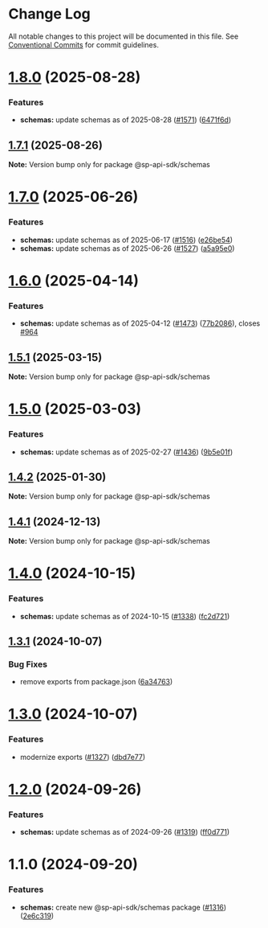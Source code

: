 # Change Log

All notable changes to this project will be documented in this file.
See [Conventional Commits](https://conventionalcommits.org) for commit guidelines.

# [1.8.0](https://github.com/bizon/selling-partner-api-sdk/compare/@sp-api-sdk/schemas@1.7.1...@sp-api-sdk/schemas@1.8.0) (2025-08-28)

### Features

* **schemas:** update schemas as of 2025-08-28 ([#1571](https://github.com/bizon/selling-partner-api-sdk/issues/1571)) ([6471f6d](https://github.com/bizon/selling-partner-api-sdk/commit/6471f6ddce00da015a5aa2da30de583c88dcf9e3))

## [1.7.1](https://github.com/bizon/selling-partner-api-sdk/compare/@sp-api-sdk/schemas@1.7.0...@sp-api-sdk/schemas@1.7.1) (2025-08-26)

**Note:** Version bump only for package @sp-api-sdk/schemas

# [1.7.0](https://github.com/bizon/selling-partner-api-sdk/compare/@sp-api-sdk/schemas@1.6.0...@sp-api-sdk/schemas@1.7.0) (2025-06-26)

### Features

* **schemas:** update schemas as of 2025-06-17 ([#1516](https://github.com/bizon/selling-partner-api-sdk/issues/1516)) ([e26be54](https://github.com/bizon/selling-partner-api-sdk/commit/e26be54193ae85e7635dcd58f488ba45de1e95c5))
* **schemas:** update schemas as of 2025-06-26 ([#1527](https://github.com/bizon/selling-partner-api-sdk/issues/1527)) ([a5a95e0](https://github.com/bizon/selling-partner-api-sdk/commit/a5a95e0f6a38939db423fff3a6e8e15d28cb473a))

# [1.6.0](https://github.com/bizon/selling-partner-api-sdk/compare/@sp-api-sdk/schemas@1.5.1...@sp-api-sdk/schemas@1.6.0) (2025-04-14)

### Features

* **schemas:** update schemas as of 2025-04-12 ([#1473](https://github.com/bizon/selling-partner-api-sdk/issues/1473)) ([77b2086](https://github.com/bizon/selling-partner-api-sdk/commit/77b208661962e54583881ed47ce4900d779b383b)), closes [#964](https://github.com/bizon/selling-partner-api-sdk/issues/964)

## [1.5.1](https://github.com/bizon/selling-partner-api-sdk/compare/@sp-api-sdk/schemas@1.5.0...@sp-api-sdk/schemas@1.5.1) (2025-03-15)

**Note:** Version bump only for package @sp-api-sdk/schemas

# [1.5.0](https://github.com/bizon/selling-partner-api-sdk/compare/@sp-api-sdk/schemas@1.4.2...@sp-api-sdk/schemas@1.5.0) (2025-03-03)

### Features

* **schemas:** update schemas as of 2025-02-27 ([#1436](https://github.com/bizon/selling-partner-api-sdk/issues/1436)) ([9b5e01f](https://github.com/bizon/selling-partner-api-sdk/commit/9b5e01fce657e59b22e093ce1c8a6ed7d65f3f4e))

## [1.4.2](https://github.com/bizon/selling-partner-api-sdk/compare/@sp-api-sdk/schemas@1.4.1...@sp-api-sdk/schemas@1.4.2) (2025-01-30)

**Note:** Version bump only for package @sp-api-sdk/schemas

## [1.4.1](https://github.com/bizon/selling-partner-api-sdk/compare/@sp-api-sdk/schemas@1.4.0...@sp-api-sdk/schemas@1.4.1) (2024-12-13)

**Note:** Version bump only for package @sp-api-sdk/schemas

# [1.4.0](https://github.com/bizon/selling-partner-api-sdk/compare/@sp-api-sdk/schemas@1.3.1...@sp-api-sdk/schemas@1.4.0) (2024-10-15)

### Features

* **schemas:** update schemas as of 2024-10-15 ([#1338](https://github.com/bizon/selling-partner-api-sdk/issues/1338)) ([fc2d721](https://github.com/bizon/selling-partner-api-sdk/commit/fc2d7217166e4828f8f369d795fcbe1f768bb46b))

## [1.3.1](https://github.com/bizon/selling-partner-api-sdk/compare/@sp-api-sdk/schemas@1.3.0...@sp-api-sdk/schemas@1.3.1) (2024-10-07)

### Bug Fixes

* remove exports from package.json ([6a34763](https://github.com/bizon/selling-partner-api-sdk/commit/6a347634f8089f511a393ad481a93796431e8947))

# [1.3.0](https://github.com/bizon/selling-partner-api-sdk/compare/@sp-api-sdk/schemas@1.2.0...@sp-api-sdk/schemas@1.3.0) (2024-10-07)

### Features

* modernize exports ([#1327](https://github.com/bizon/selling-partner-api-sdk/issues/1327)) ([dbd7e77](https://github.com/bizon/selling-partner-api-sdk/commit/dbd7e77ebe5d64131a46671df332fdf66f8b0e0c))

# [1.2.0](https://github.com/bizon/selling-partner-api-sdk/compare/@sp-api-sdk/schemas@1.1.0...@sp-api-sdk/schemas@1.2.0) (2024-09-26)

### Features

* **schemas:** update schemas as of 2024-09-26 ([#1319](https://github.com/bizon/selling-partner-api-sdk/issues/1319)) ([ff0d771](https://github.com/bizon/selling-partner-api-sdk/commit/ff0d7715b10d43633be7d553ac4483d73695cd14))

# 1.1.0 (2024-09-20)

### Features

* **schemas:** create new @sp-api-sdk/schemas package ([#1316](https://github.com/bizon/selling-partner-api-sdk/issues/1316)) ([2e6c319](https://github.com/bizon/selling-partner-api-sdk/commit/2e6c319fbc597424bf1cb5e808f8ef52f49b30cc))
